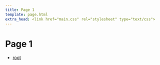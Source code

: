 ```yaml
---
title: Page 1
template: page.html
extra_head: <link href="main.css" rel="stylesheet" type="text/css">
---
```


# Page 1

* [root](..)

<script src="main.js"></script>
